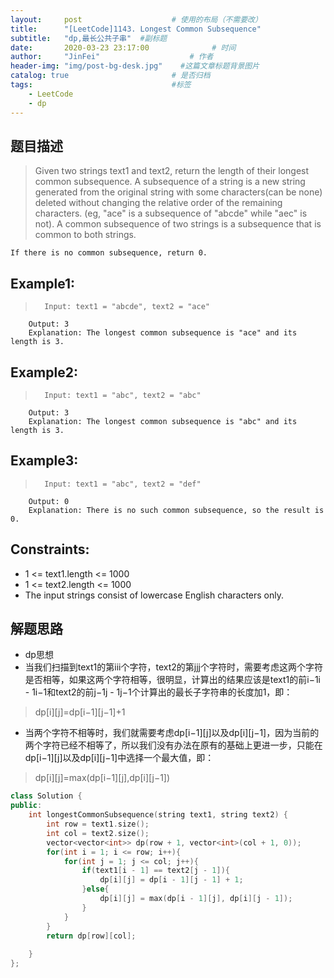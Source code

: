 ```yaml
---
layout:     post                    # 使用的布局（不需要改） 
title:      "[LeetCode]1143. Longest Common Subsequence"               # 标题  
subtitle:   "dp,最长公共子串"  #副标题 
date:       2020-03-23 23:17:00              # 时间 
author:     "JinFei"                    # 作者 
header-img: "img/post-bg-desk.jpg"    #这篇文章标题背景图片 
catalog: true                       # 是否归档 
tags:                               #标签     
    - LeetCode 
    - dp
---
```



## 题目描述
>   Given two strings text1 and text2, return the length of their longest common subsequence.
    A subsequence of a string is a new string generated from the original string with some characters(can be none) deleted without changing the relative order of the remaining characters. (eg, "ace" is a subsequence of "abcde" while "aec" is not). A common subsequence of two strings is a subsequence that is common to both strings.
    
    If there is no common subsequence, return 0.




## Example1:
 
>       Input: text1 = "abcde", text2 = "ace" 
        Output: 3  
        Explanation: The longest common subsequence is "ace" and its length is 3.

## Example2:
 
>       Input: text1 = "abc", text2 = "abc"
        Output: 3
        Explanation: The longest common subsequence is "abc" and its length is 3.


## Example3:
 
>       Input: text1 = "abc", text2 = "def"
        Output: 0
        Explanation: There is no such common subsequence, so the result is 0.

## Constraints:
- 1 <= text1.length <= 1000
- 1 <= text2.length <= 1000
- The input strings consist of lowercase English characters only.


## 解题思路

- dp思想
- 当我们扫描到text1的第iii个字符，text2的第jjj个字符时，需要考虑这两个字符是否相等，如果这两个字符相等，很明显，计算出的结果应该是text1的前i−1i - 1i−1和text2的前j−1j - 1j−1个计算出的最长子字符串的长度加1，即：
> dp[i][j]=dp[i−1][j−1]+1

- 当两个字符不相等时，我们就需要考虑dp[i−1][j]以及dp[i][j−1]，因为当前的两个字符已经不相等了，所以我们没有办法在原有的基础上更进一步，只能在dp[i−1][j]以及dp[i][j−1]中选择一个最大值，即：
> dp[i][j]=max(dp[i−1][j],dp[i][j−1])

```C++
class Solution {
public:
    int longestCommonSubsequence(string text1, string text2) {
        int row = text1.size();
        int col = text2.size();
        vector<vector<int>> dp(row + 1, vector<int>(col + 1, 0));
        for(int i = 1; i <= row; i++){
            for(int j = 1; j <= col; j++){
                if(text1[i - 1] == text2[j - 1]){
                    dp[i][j] = dp[i - 1][j - 1] + 1;
                }else{
                    dp[i][j] = max(dp[i - 1][j], dp[i][j - 1]);
                }
            }
        }
        return dp[row][col];
        
    }
};
```